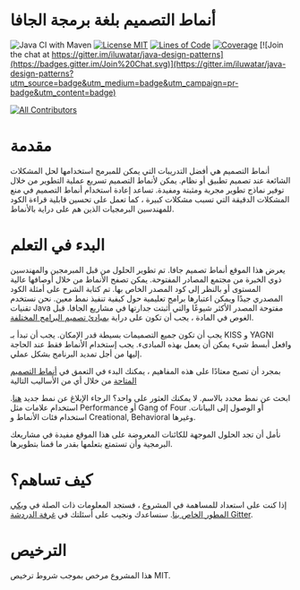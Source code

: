 # أنماط التصميم بلغة برمجة الجافا

![Java CI with Maven](https://github.com/iluwatar/java-design-patterns/workflows/Java%20CI%20with%20Maven/badge.svg)
[![License MIT](https://img.shields.io/badge/license-MIT-blue.svg)](https://raw.githubusercontent.com/iluwatar/java-design-patterns/master/LICENSE.md)
[![Lines of Code](https://sonarcloud.io/api/project_badges/measure?project=iluwatar_java-design-patterns&metric=ncloc)](https://sonarcloud.io/dashboard?id=iluwatar_java-design-patterns)
[![Coverage](https://sonarcloud.io/api/project_badges/measure?project=iluwatar_java-design-patterns&metric=coverage)](https://sonarcloud.io/dashboard?id=iluwatar_java-design-patterns)
[![Join the chat at https://gitter.im/iluwatar/java-design-patterns](https://badges.gitter.im/Join%20Chat.svg)](https://gitter.im/iluwatar/java-design-patterns?utm_source=badge&utm_medium=badge&utm_campaign=pr-badge&utm_content=badge)
<!-- ALL-CONTRIBUTORS-BADGE:START - Do not remove or modify this section -->
[![All Contributors](https://img.shields.io/badge/all_contributors-148-orange.svg?style=flat-square)](#contributors-)
<!-- ALL-CONTRIBUTORS-BADGE:END -->

# مقدمة

أنماط التصميم هي أفضل التدريبات التي يمكن للمبرمج استخدامها لحل المشكلات الشائعة عند تصميم تطبيق أو نظام.
يمكن لأنماط التصميم تسريع عملية التطوير من خلال توفير نماذج تطوير مجربة ومثبتة ومفيدة.
تساعد إعادة استخدام أنماط التصميم في منع المشكلات الدقيقة التي تسبب مشكلات كبيرة ، كما تعمل على تحسين قابلية قراءة الكود
للمهندسين البرمجيات الذين هم على دراية بالأنماط.

# البدء في التعلم

يعرض هذا الموقع أنماط تصميم جافا. تم تطوير الحلول من قبل المبرمجين والمهندسين ذوي الخبرة من مجتمع المصادر المفتوحة. يمكن
تصفح الأنماط من خلال أوصافها عالية المستوى أو بالنظر إلى كود المصدر الخاص بها. تم كتابة الشرح على أمثلة الكود المصدري
جيدًا ويمكن اعتبارها برامج تعليمية حول كيفية تنفيذ نمط معين. نحن نستخدم تقنيات Java مفتوحة المصدر الأكثر شيوعًا والتي
أثبتت جدارتها في مشاريع الجافا.
قبل الغوص في المادة ، يجب أن تكون على
دراية [بمبادئ تصميم البرامج المختلفة](https://java-design-patterns.com/principles/).

يجب أن تكون جميع التصميمات بسيطة قدر الإمكان. يجب أن تبدأ بـ KISS و YAGNI وافعل أبسط شيء يمكن أن يعمل بهذه المبادىء. يجب
إستخدام الأنماط فقط عند الحاجة إليها من أجل تمديد البرنامج بشكل عملي.

بمجرد أن تصبح معتادًا على هذه المفاهيم ، يمكنك البدء في التعمق
في  [أنماط التصميم المتاحة](https://java-design-patterns.com/patterns/) من خلال أي من الأساليب التالية

ابحث عن نمط محدد بالاسم. لا يمكنك العثور على واحد؟ الرجاء الإبلاغ عن نمط
جديد [هنا](https://github.com/iluwatar/java-design-patterns/issues).
استخدام علامات مثل Performance أو Gang of Four أو الوصول إلى البيانات.
استخدام فئات الأنماط و Creational, Behavioral وغيرها.

نأمل أن تجد الحلول الموجهة للكائنات المعروضة على هذا الموقع مفيدة في مشاريعك البرمجية وأن تستمتع بتعلمها بقدر ما قمنا
بتطويرها.

# كيف تساهم؟

إذا كنت على استعداد للمساهمة في المشروع ، فستجد المعلومات ذات الصلة
في [ويكي المطور الخاص بنا](https://github.com/iluwatar/java-design-patterns/wiki). سنساعدك ونجيب على أسئلتك
في  [غرفة الدردشة Gitter](https://gitter.im/iluwatar/java-design-patterns).

# الترخيص

هذا المشروع مرخص بموجب شروط ترخيص MIT.

